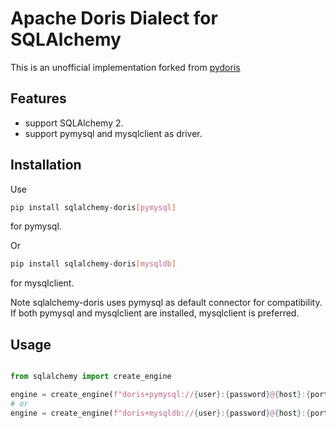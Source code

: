 # Apache Doris Dialect for SQLAlchemy

This is an unofficial implementation forked from [pydoris](https://pypi.org/project/pydoris/1.0.1/)

## Features
* support SQLAlchemy 2.
* support pymysql and mysqlclient as driver.

## Installation
Use
```bash
pip install sqlalchemy-doris[pymysql]
```
for pymysql.

Or

```bash
pip install sqlalchemy-doris[mysqldb]
```
for mysqlclient.

Note sqlalchemy-doris uses pymysql as default connector for compatibility. 
If both pymysql and mysqlclient are installed, mysqlclient is preferred.


## Usage
```python

from sqlalchemy import create_engine

engine = create_engine(f"doris+pymysql://{user}:{password}@{host}:{port}/{database}?charset=utf8mb4")
# or
engine = create_engine(f"doris+mysqldb://{user}:{password}@{host}:{port}/{database}?charset=utf8mb4")

```
